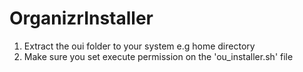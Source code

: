 # OrganizrInstaller

1. Extract the oui folder to your system e.g home directory
2. Make sure you set execute permission on the 'ou_installer.sh' file 
